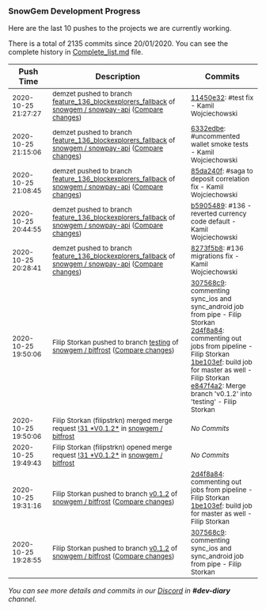 
### SnowGem Development Progress

Here are the last 10 pushes to the projects we are currently working.

There is a total of 2135 commits since 20/01/2020. You can see the complete history in
 [Complete_list.md](Complete_list.md) file.

| Push Time | Description | Commits |
| --- | --- | --- |
| <sub>2020-10-25 21:27:27</sub> | <sub>demzet pushed to branch [feature\_136\_blockexplorers\_fallback](https://gitlab.com/snowgem/snowpay-api/commits/feature_136_blockexplorers_fallback) of [snowgem / snowpay\-api](https://gitlab.com/snowgem/snowpay-api) ([Compare changes](https://gitlab.com/snowgem/snowpay-api/compare/6332edbe6895da595f81f3f62a244dcfdfc0aa5c...11450e32a0f52ae167c777527a8b352c05a2eb21))</sub> | <sub>[11450e32](https://gitlab.com/snowgem/snowpay-api/-/commit/11450e32a0f52ae167c777527a8b352c05a2eb21): #test fix - Kamil Wojciechowski</sub> |
| <sub>2020-10-25 21:15:06</sub> | <sub>demzet pushed to branch [feature\_136\_blockexplorers\_fallback](https://gitlab.com/snowgem/snowpay-api/commits/feature_136_blockexplorers_fallback) of [snowgem / snowpay\-api](https://gitlab.com/snowgem/snowpay-api) ([Compare changes](https://gitlab.com/snowgem/snowpay-api/compare/85da240fdf7b6e96656b49d657a9085f29af687d...6332edbe6895da595f81f3f62a244dcfdfc0aa5c))</sub> | <sub>[6332edbe](https://gitlab.com/snowgem/snowpay-api/-/commit/6332edbe6895da595f81f3f62a244dcfdfc0aa5c): #uncommented wallet smoke tests - Kamil Wojciechowski</sub> |
| <sub>2020-10-25 21:08:45</sub> | <sub>demzet pushed to branch [feature\_136\_blockexplorers\_fallback](https://gitlab.com/snowgem/snowpay-api/commits/feature_136_blockexplorers_fallback) of [snowgem / snowpay\-api](https://gitlab.com/snowgem/snowpay-api) ([Compare changes](https://gitlab.com/snowgem/snowpay-api/compare/b59054891b2b7ff610f5b75dd1d625a6e5348c22...85da240fdf7b6e96656b49d657a9085f29af687d))</sub> | <sub>[85da240f](https://gitlab.com/snowgem/snowpay-api/-/commit/85da240fdf7b6e96656b49d657a9085f29af687d): #saga to deposit correlation fix - Kamil Wojciechowski</sub> |
| <sub>2020-10-25 20:44:55</sub> | <sub>demzet pushed to branch [feature\_136\_blockexplorers\_fallback](https://gitlab.com/snowgem/snowpay-api/commits/feature_136_blockexplorers_fallback) of [snowgem / snowpay\-api](https://gitlab.com/snowgem/snowpay-api) ([Compare changes](https://gitlab.com/snowgem/snowpay-api/compare/8273f5b8501b7c72bce3ac09540dcf13ba4dc225...b59054891b2b7ff610f5b75dd1d625a6e5348c22))</sub> | <sub>[b5905489](https://gitlab.com/snowgem/snowpay-api/-/commit/b59054891b2b7ff610f5b75dd1d625a6e5348c22): #136 - reverted currency code default - Kamil Wojciechowski</sub> |
| <sub>2020-10-25 20:28:41</sub> | <sub>demzet pushed to branch [feature\_136\_blockexplorers\_fallback](https://gitlab.com/snowgem/snowpay-api/commits/feature_136_blockexplorers_fallback) of [snowgem / snowpay\-api](https://gitlab.com/snowgem/snowpay-api) ([Compare changes](https://gitlab.com/snowgem/snowpay-api/compare/3d7accafaa5335abf8ce6a45187224f0cc77628c...8273f5b8501b7c72bce3ac09540dcf13ba4dc225))</sub> | <sub>[8273f5b8](https://gitlab.com/snowgem/snowpay-api/-/commit/8273f5b8501b7c72bce3ac09540dcf13ba4dc225): #136 migrations fix - Kamil Wojciechowski</sub> |
| <sub>2020-10-25 19:50:06</sub> | <sub>Filip Storkan pushed to branch [testing](https://gitlab.com/snowgem/bitfrost/commits/testing) of [snowgem / bitfrost](https://gitlab.com/snowgem/bitfrost) ([Compare changes](https://gitlab.com/snowgem/bitfrost/compare/88c4ae6e1ff4afc0a101b7a1a3355e69587a4b3c...e847f4a279859422b2b7fb3ef325b6245911fa7a))</sub> | <sub>[307568c9](https://gitlab.com/snowgem/bitfrost/-/commit/307568c962f94bcb312e5fe7aed8eaca62f03680): commenting sync_ios and sync_android job from pipe - Filip Storkan<br>[2d4f8a84](https://gitlab.com/snowgem/bitfrost/-/commit/2d4f8a847fce73ea7fd58011b4957f368d0d8655): commenting out jobs from pipeline - Filip Storkan<br>[1be103ef](https://gitlab.com/snowgem/bitfrost/-/commit/1be103efde4935570a43958073f3c141fc42107b): build job for master as well - Filip Storkan<br>[e847f4a2](https://gitlab.com/snowgem/bitfrost/-/commit/e847f4a279859422b2b7fb3ef325b6245911fa7a): Merge branch 'v0.1.2' into 'testing' - Filip Storkan</sub> |
| <sub>2020-10-25 19:50:06</sub> | <sub>Filip Storkan (filipstrkn) merged merge request [\!31 \*V0\.1\.2\*](https://gitlab.com/snowgem/bitfrost/-/merge_requests/31) in [snowgem / bitfrost](https://gitlab.com/snowgem/bitfrost)</sub> | <sub>_No Commits_</sub> |
| <sub>2020-10-25 19:49:43</sub> | <sub>Filip Storkan (filipstrkn) opened merge request [\!31 \*V0\.1\.2\*](https://gitlab.com/snowgem/bitfrost/-/merge_requests/31) in [snowgem / bitfrost](https://gitlab.com/snowgem/bitfrost)</sub> | <sub>_No Commits_</sub> |
| <sub>2020-10-25 19:31:16</sub> | <sub>Filip Storkan pushed to branch [v0\.1\.2](https://gitlab.com/snowgem/bitfrost/commits/v0.1.2) of [snowgem / bitfrost](https://gitlab.com/snowgem/bitfrost) ([Compare changes](https://gitlab.com/snowgem/bitfrost/compare/307568c962f94bcb312e5fe7aed8eaca62f03680...1be103efde4935570a43958073f3c141fc42107b))</sub> | <sub>[2d4f8a84](https://gitlab.com/snowgem/bitfrost/-/commit/2d4f8a847fce73ea7fd58011b4957f368d0d8655): commenting out jobs from pipeline - Filip Storkan<br>[1be103ef](https://gitlab.com/snowgem/bitfrost/-/commit/1be103efde4935570a43958073f3c141fc42107b): build job for master as well - Filip Storkan</sub> |
| <sub>2020-10-25 19:28:55</sub> | <sub>Filip Storkan pushed to branch [v0\.1\.2](https://gitlab.com/snowgem/bitfrost/commits/v0.1.2) of [snowgem / bitfrost](https://gitlab.com/snowgem/bitfrost) ([Compare changes](https://gitlab.com/snowgem/bitfrost/compare/6c7bf97b9564f0bc67ec2b0b38cc0d64578b175b...307568c962f94bcb312e5fe7aed8eaca62f03680))</sub> | <sub>[307568c9](https://gitlab.com/snowgem/bitfrost/-/commit/307568c962f94bcb312e5fe7aed8eaca62f03680): commenting sync_ios and sync_android job from pipe - Filip Storkan</sub> |

_You can see more details and commits in our [Discord](https://discord.gg/zumGnbg) in **#dev-diary** channel._
